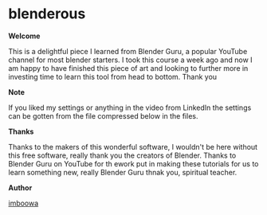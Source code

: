 # blenderous

**Welcome**

This is a delightful piece I learned from Blender Guru, a popular YouTube channel for most blender starters. I took this course a week ago and now I am happy to have finished this piece of art and looking to further more in investing time to learn this tool from head to bottom. Thank you

**Note**

If you liked my settings or anything in the video from LinkedIn the settings can be gotten from the file compressed below in the files.

**Thanks**

Thanks to the makers of this wonderful software, I wouldn't be here without this free software, really thank you the creators of Blender.
Thanks to Blender Guru on YouTube for th ework put in making these tutorials for us to learn something new, really Blender Guru thnak you, spiritual teacher.


**Author**

[imboowa](https://github.com/imboowa)

